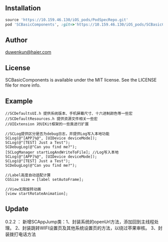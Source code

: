 
## Installation

```ruby
source 'https://10.159.46.130/iOS_pods/PodSpecRepo.git'
pod 'SCBasicComponents', :git=>'https://10.159.46.130/iOS_pods/SCBasicComponents.git'
```

## Author

duwenkun@haier.com

## License

SCBasicComponents is available under the MIT license. See the LICENSE file for more info.


## Example

    //SCDefaultsUI.h 提供系统版本、手机屏幕尺寸、十六进制颜色等一些宏
    //SCDefaultResources.h 提供资源文件相关一些宏
    //UIExtension 对UIKit框架的一些类进行扩展

    //SCLog提供区分是否为debug日志，并提供Log写入本地功能
    SCLog(@"[APP]%@", [UIDevice deviceMode]);
    SCLog(@"[TEST] Just a Test");
    SCDebugLog(@"Can you find me?");
    [SCLogManager startLogAndWriteToFile]; //Log写入本地
    SCLog(@"[APP]%@", [UIDevice deviceMode]);
    SCLog(@"[TEST] Just a Test");
    SCDebugLog(@"Can you find me?");
    
    //Label高度自动适配计算
    CGSize size = [label setAutoFrame];
    
    //View无限旋转动画
    [view startRotateAnimation];
    
## Update

0.2.2 ：
 新增SCAppJump类：1、封装系统的openUrl方法，添加回到主线程处理。
                                    2、封装跳转WIFI设置页及其他系统设置页的方法，以绕过苹果审核。
                                    3、封装拨打电话方法


